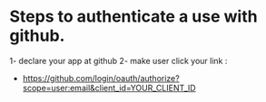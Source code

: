 # Steps to authenticate a use with github.

1- declare your app at github
2- make user click your link :
   - https://github.com/login/oauth/authorize?scope=user:email&client_id=YOUR_CLIENT_ID

